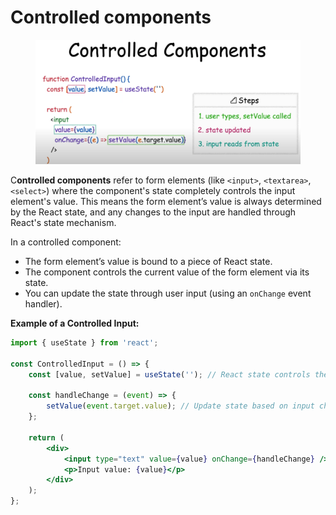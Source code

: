 # Controlled components

<figure><img src="../.gitbook/assets/image (98).png" alt=""><figcaption></figcaption></figure>

C**ontrolled components** refer to form elements (like `<input>`, `<textarea>`, `<select>`) where the component's state completely controls the input element's value. This means the form element’s value is always determined by the React state, and any changes to the input are handled through React's state mechanism.

In a controlled component:

* The form element’s value is bound to a piece of React state.
* The component controls the current value of the form element via its state.
* You can update the state through user input (using an `onChange` event handler).

**Example of a Controlled Input:**

```jsx
import { useState } from 'react';

const ControlledInput = () => {
    const [value, setValue] = useState(''); // React state controls the input's value

    const handleChange = (event) => {
        setValue(event.target.value); // Update state based on input change
    };

    return (
        <div>
            <input type="text" value={value} onChange={handleChange} />
            <p>Input value: {value}</p>
        </div>
    );
};
```
